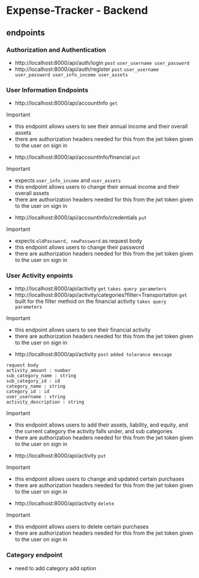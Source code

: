 # Expense-Tracker - Backend

## endpoints 

### Authorization and Authentication 
* http://localhost:8000/api/auth/login `post` `user_username user_password`
* http://localhost:8000/api/auth/register `post` `user_username user_password user_info_income user_assets`

### User Information Endpoints
* http://localhost:8000/api/accountInfo `get`
> [!IMPORTANT]
> * this endpoint allows users to see their annual income and their overall assets
> * there are authorization headers needed for this from the jwt token given to the user on sign in
* http://localhost:8000/api/accountInfo/financial `put`
> [!IMPORTANT]
> * expects `user_info_income` and `user_assets`
> * this endpoint allows users to change their annual income and their overall assets
> * there are authorization headers needed for this from the jwt token given to the user on sign in
* http://localhost:8000/api/accountInfo/credentials `put`
> [!IMPORTANT]
> * expects `oldPassword, newPassword` as request body
> * this endpoint allows users to change their password
> * there are authorization headers needed for this from the jwt token given to the user on sign in

### User Activity enpoints 
* http://localhost:8000/api/activity `get` `takes query parameters`
* http://localhost:8000/api/activity/categories?filter=Transportation `get` 
built for the filter method on the financial activity 
`takes query parameters`
> [!IMPORTANT]
> * this endpoint allows users to see their financial activity
> * there are authorization headers needed for this from the jwt token given to the user on sign in
* http://localhost:8000/api/activity `post` `added tolerance message`
```
request body 
activity_amount : number
sub_category_name : string
sub_category_id : id
category_name : string
category_id : id
user_username : string
activity_description : string
```
> [!IMPORTANT]
> * this endpoint allows users to add their assets, liability, and equity, and the current category the activity falls under, and sub categories 
> * there are authorization headers needed for this from the jwt token given to the user on sign in
* http://localhost:8000/api/activity `put`
> [!IMPORTANT]
> * this endpoint allows users to change and updated certain purchases
> * there are authorization headers needed for this from the jwt token given to the user on sign in
* http://localhost:8000/api/activity `delete`
> [!IMPORTANT]
> * this endpoint allows users to delete certain purchases
> * there are authorization headers needed for this from the jwt token given to the user on sign in

### Category endpoint
* need to add category add option 

